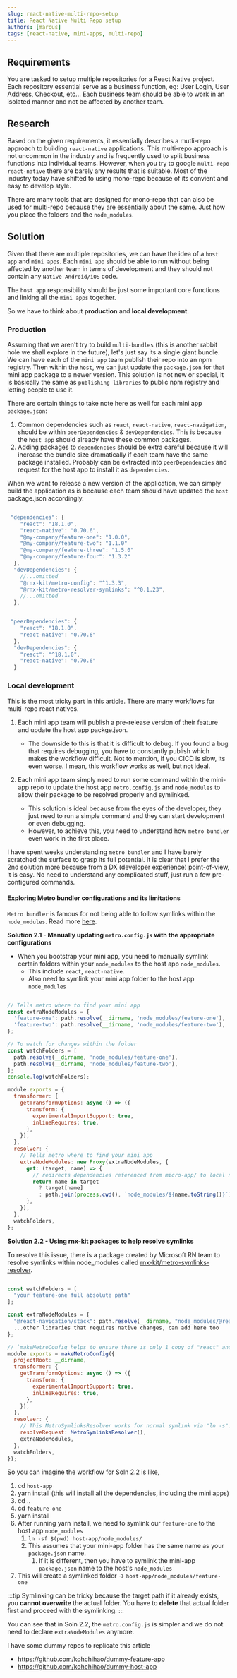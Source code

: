 ```yaml
---
slug: react-native-multi-repo-setup
title: React Native Multi Repo setup
authors: [marcus]
tags: [react-native, mini-apps, multi-repo]
---
```


## Requirements

You are tasked to setup multiple repositories for a React Native project. Each repository essential serve as a business function, eg: User Login, User Address, Checkout, etc...
Each business team should be able to work in an isolated manner and not be affected by another team.

## Research

Based on the given requirements, it essentially describes a mutli-repo approach to building `react-native` applications. This multi-repo approach is not uncommon in the industry and is frequently used to split business functions into individual teams. However, when you try to google `multi-repo react-native` there are barely any results that is suitable.
Most of the industry today have shifted to using mono-repo because of its convient and easy to develop style.

There are many tools that are designed for mono-repo that can also be used for multi-repo because they are essentially about the same. Just how you place the folders and the `node_modules`.

<!--truncate-->

## Solution

Given that there are multiple repositories, we can have the idea of a `host app` and `mini apps`. Each `mini app` should be able to run without being affected by another team in terms of development and they should not contain any `Native Android/iOS` code.

The `host app` responsibility should be just some important core functions and linking all the `mini apps` together.

So we have to think about **production** and **local development**. 

### Production

Assuming that we aren't try to build `multi-bundles` (this is another rabbit hole we shall explore in the future), let's just say its a single giant bundle. We can have each of the `mini app` team publish their repo into an npm registry.
Then within the `host`, we can just update the `package.json` for that mini app package to a newer version. This solution is not new or special, it is basically the same as `publishing libraries` to public npm registry and letting people to use it.

There are certain things to take note here as well for each mini app `package.json`:

1. Common dependencies such as `react`, `react-native`, `react-navigation`, should be within `peerDependencies` & `devDependencies`. This is because the `host app` should already have these common packages.
2. Adding packages to `dependencies` should be extra careful because it will increase the bundle size dramatically if each team have the same package installed. Probably can be extracted into `peerDependencies` and request for the host app to install it as `dependencies`.

When we want to release a new version of the application, we can simply build the application as is because each team should have updated the `host` package.json accordingly. 

```javascript title="Host App - package.json"

 "dependencies": {
    "react": "18.1.0",
    "react-native": "0.70.6",
    "@my-company/feature-one": "1.0.0",
    "@my-company/feature-two": "1.1.0"
    "@my-company/feature-three": "1.5.0"
    "@my-company/feature-four": "1.3.2"
  },
  "devDependencies": {
    //...omitted
    "@rnx-kit/metro-config": "^1.3.3",
    "@rnx-kit/metro-resolver-symlinks": "^0.1.23",
    //...omitted
  },

```

```javascript title="Mini App - package.json"

 "peerDependencies": {
    "react": "18.1.0",
    "react-native": "0.70.6"
  },
  "devDependencies": {
    "react": "^18.1.0",
    "react-native": "0.70.6"
  }

```

### Local development 

This is the most tricky part in this article. There are many workflows for multi-repo react natives. 

1. Each mini app team will publish a pre-release version of their feature and update the host app packge.json. 
   - The downside to this is that it is difficult to debug. If you found a bug that requires debugging, you have to constantly publish which makes the workflow difficult. Not to mention, if you CICD is slow, its even worse. I mean, this workflow works as well, but not ideal. 

2. Each mini app team simply need to run some command within the mini-app repo to update the host app `metro.config.js` and `node_modules` to allow their package to be resolved properly and symlinked.
   - This solution is ideal because from the eyes of the developer, they just need to run a simple command and they can start development or even debugging. 
   - However, to achieve this, you need to understand how `metro bundler` even work in the first place. 

I have spent weeks understanding `metro bundler` and I have barely scratched the surface to grasp its full potential. It is clear that I prefer the 2nd solution more because from a DX (developer experience) point-of-view, it is easy. No need to understand any complicated stuff, just run a few pre-configured commands.


#### Exploring Metro bundler configurations and its limitations 

`Metro bundler` is famous for not being able to follow symlinks within the `node_modules`. Read more [here](https://github.com/facebook/metro/issues/1).

**Solution 2.1 - Manually updating `metro.config.js` with the appropriate configurations**

- When you bootstrap your mini app, you need to manually symlink certain folders within your `node_modules` to the host app `node_modules`. 
  - This include `react`, `react-native`.
  - Also need to symlink your mini app folder to the host app `node_modules`

```javascript title="Host App - metro.config.js"

// Tells metro where to find your mini app
const extraNodeModules = {
  'feature-one': path.resolve(__dirname, 'node_modules/feature-one'),
  'feature-two': path.resolve(__dirname, 'node_modules/feature-two'),
};

// To watch for changes within the folder
const watchFolders = [
  path.resolve(__dirname, 'node_modules/feature-one'),
  path.resolve(__dirname, 'node_modules/feature-two'),
];
console.log(watchFolders);

module.exports = {
  transformer: {
    getTransformOptions: async () => ({
      transform: {
        experimentalImportSupport: true,
        inlineRequires: true,
      },
    }),
  },
  resolver: {
    // Tells metro where to find your mini app
    extraNodeModules: new Proxy(extraNodeModules, {
      get: (target, name) => {
        // redirects dependencies referenced from micro-app/ to local node_modules
        return name in target
          ? target[name]
          : path.join(process.cwd(), `node_modules/${name.toString()}`);
      },
    }),
  },
  watchFolders,
};

```

**Solution 2.2 - Using rnx-kit packages to help resolve symlinks** 

To resolve this issue, there is a package created by Microsoft RN team to resolve symlinks within node_modules called [rnx-kit/metro-symlinks-resolver](https://github.com/microsoft/rnx-kit/tree/main/packages/metro-resolver-symlinks#readme). 

```javascript title="Host App - metro.config.js"

const watchFolders = [
  "your feature-one full absolute path"
];

const extraNodeModules = {
  "@react-navigation/stack": path.resolve(__dirname, "node_modules/@react-navigation/stack"),
  ...other libraries that requires native changes, can add here too 
};

// `makeMetroConfig helps to ensure there is only 1 copy of "react" and "react-native".
module.exports = makeMetroConfig({
  projectRoot: __dirname,
  transformer: {
    getTransformOptions: async () => ({
      transform: {
        experimentalImportSupport: true,
        inlineRequires: true,
      },
    }),
  },
  resolver: {
    // This MetroSymlinksResolver works for normal symlink via "ln -s". yarn/npm links doesnt work.
    resolveRequest: MetroSymlinksResolver(),
    extraNodeModules,
  },
  watchFolders,
});
```

So you can imagine the workflow for Soln 2.2 is like, 

1. cd `host-app` 
2. yarn install (this will install all the dependencies, including the mini apps)
3. cd ..
4. cd `feature-one` 
5. yarn install
6. After running yarn install, we need to symlink our `feature-one` to the host app `node_modules`
   1. `ln -sf $(pwd) host-app/node_modules/`
   2. This assumes that your mini-app folder has the same name as your `package.json` name.
      1. If it is different, then you have to symlink the mini-app `package.json` name to the host's `node_modules` 
7. This will create a symlinked folder -> `host-app/node_modules/feature-one`


:::tip
Symlinking can be tricky because the target path if it already exists, you **cannot overwrite** the actual folder. You have to **delete** that actual folder first and proceed with the symlinking. 
:::
   

You can see that in Soln 2.2, the `metro.config.js` is simpler and we do not need to declare `extraNodeModules` anymore. 


I have some dummy repos to replicate this article
- https://github.com/kohchihao/dummy-feature-app
- https://github.com/kohchihao/dummy-host-app










